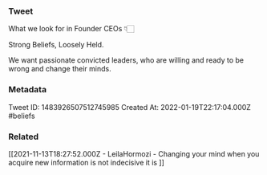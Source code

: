 ### Tweet
What we look for in Founder CEOs 👇🏻

Strong Beliefs, Loosely Held.

We want passionate convicted leaders, who are willing and ready to be wrong and change their minds.

### Metadata
Tweet ID: 1483926507512745985
Created At: 2022-01-19T22:17:04.000Z
#beliefs 

### Related
[[2021-11-13T18:27:52.000Z - LeilaHormozi - Changing your mind when you acquire new information is not indecisive it is ]]

